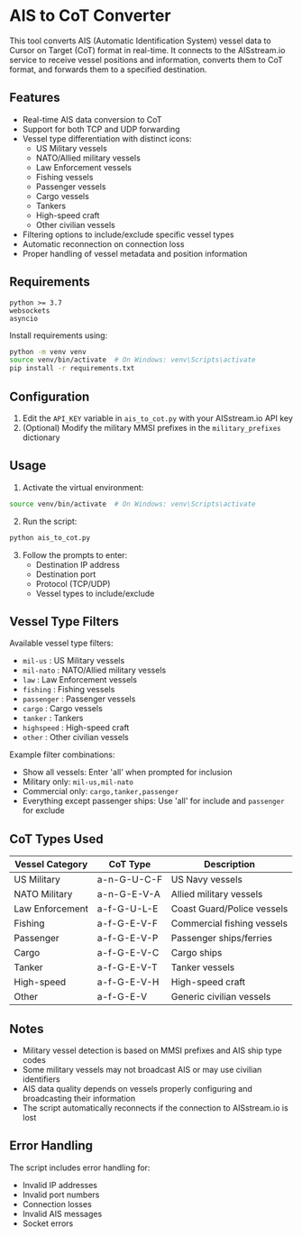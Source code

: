 # AIS to CoT Converter

This tool converts AIS (Automatic Identification System) vessel data to Cursor on Target (CoT) format in real-time. It connects to the AISstream.io service to receive vessel positions and information, converts them to CoT format, and forwards them to a specified destination.

## Features

- Real-time AIS data conversion to CoT
- Support for both TCP and UDP forwarding
- Vessel type differentiation with distinct icons:
  - US Military vessels
  - NATO/Allied military vessels
  - Law Enforcement vessels
  - Fishing vessels
  - Passenger vessels
  - Cargo vessels
  - Tankers
  - High-speed craft
  - Other civilian vessels
- Filtering options to include/exclude specific vessel types
- Automatic reconnection on connection loss
- Proper handling of vessel metadata and position information

## Requirements

```
python >= 3.7
websockets
asyncio
```

Install requirements using:
```bash
python -m venv venv
source venv/bin/activate  # On Windows: venv\Scripts\activate
pip install -r requirements.txt
```

## Configuration

1. Edit the `API_KEY` variable in `ais_to_cot.py` with your AISstream.io API key
2. (Optional) Modify the military MMSI prefixes in the `military_prefixes` dictionary

## Usage

1. Activate the virtual environment:
```bash
source venv/bin/activate  # On Windows: venv\Scripts\activate
```

2. Run the script:
```bash
python ais_to_cot.py
```

3. Follow the prompts to enter:
   - Destination IP address
   - Destination port
   - Protocol (TCP/UDP)
   - Vessel types to include/exclude

## Vessel Type Filters

Available vessel type filters:
- `mil-us` : US Military vessels
- `mil-nato` : NATO/Allied military vessels
- `law` : Law Enforcement vessels
- `fishing` : Fishing vessels
- `passenger` : Passenger vessels
- `cargo` : Cargo vessels
- `tanker` : Tankers
- `highspeed` : High-speed craft
- `other` : Other civilian vessels

Example filter combinations:
- Show all vessels: Enter 'all' when prompted for inclusion
- Military only: `mil-us,mil-nato`
- Commercial only: `cargo,tanker,passenger`
- Everything except passenger ships: Use 'all' for include and `passenger` for exclude

## CoT Types Used

| Vessel Category | CoT Type | Description |
|----------------|----------|-------------|
| US Military | a-n-G-U-C-F | US Navy vessels |
| NATO Military | a-n-G-E-V-A | Allied military vessels |
| Law Enforcement | a-f-G-U-L-E | Coast Guard/Police vessels |
| Fishing | a-f-G-E-V-F | Commercial fishing vessels |
| Passenger | a-f-G-E-V-P | Passenger ships/ferries |
| Cargo | a-f-G-E-V-C | Cargo ships |
| Tanker | a-f-G-E-V-T | Tanker vessels |
| High-speed | a-f-G-E-V-H | High-speed craft |
| Other | a-f-G-E-V | Generic civilian vessels |

## Notes

- Military vessel detection is based on MMSI prefixes and AIS ship type codes
- Some military vessels may not broadcast AIS or may use civilian identifiers
- AIS data quality depends on vessels properly configuring and broadcasting their information
- The script automatically reconnects if the connection to AISstream.io is lost

## Error Handling

The script includes error handling for:
- Invalid IP addresses
- Invalid port numbers
- Connection losses
- Invalid AIS messages
- Socket errors
